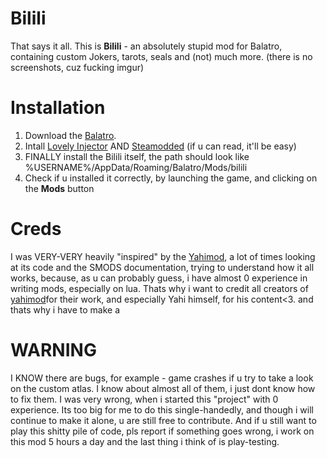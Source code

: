 # Bilili
That says it all. This is **Bilili** - an absolutely stupid mod for Balatro, containing custom Jokers, tarots, seals and (not) much more.
(there is no screenshots, cuz fucking imgur)
# Installation
1) Download the [Balatro](https://store.steampowered.com/app/2379780/Balatro).
2) Intall [Lovely Injector](https://github.com/ethangreen-dev/lovely-injector) AND [Steamodded](https://github.com/Steamodded/smods) (if u can read, it'll be easy)
3) FINALLY install the Bilili itself, the path should look like %USERNAME%/AppData/Roaming/Balatro/Mods/bilili
4) Check if u installed it correctly, by launching the game, and clicking on the **Mods** button
# Creds
I was VERY-VERY heavily "inspired" by the [Yahimod](https://github.com/Yahiamice/yahimod-balatro), a lot of times looking at its code and the SMODS documentation, trying to understand how it all works, because, as u can probably guess,
i have almost 0 experience in writing mods, especially on lua. Thats why i want to credit all creators of [yahimod](https://github.com/Yahiamice/yahimod-balatro)for their work, and especially Yahi himself, for his content<3.
and thats why i have to make a
# WARNING
I KNOW there are bugs, for example - game crashes if u try to take a look on the custom atlas. I know about almost all of them, i just dont know how to fix them. I was very wrong, when i started this "project" with 0 experience.
Its too big for me to do this single-handedly, and though i will continue to make it alone, u are still free to contribute.
And if u still want to play this shitty pile of code, pls report if something goes wrong, i work on this mod 5 hours a day and the last thing i think of is play-testing.
